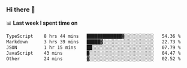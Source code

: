 ### Hi there 👋

<!--
**DBvc/DBvc** is a ✨ _special_ ✨ repository because its `README.md` (this file) appears on your GitHub profile.

Here are some ideas to get you started:

- 🔭 I’m currently working on ...
- 🌱 I’m currently learning ...
- 👯 I’m looking to collaborate on ...
- 🤔 I’m looking for help with ...
- 💬 Ask me about ...
- 📫 How to reach me: ...
- 😄 Pronouns: ...
- ⚡ Fun fact: ...
-->

📊 **Last week I spent time on**
<!--START_SECTION:waka-->

```txt
TypeScript    8 hrs 44 mins   █████████████▓░░░░░░░░░░░   54.36 %
Markdown      3 hrs 39 mins   █████▓░░░░░░░░░░░░░░░░░░░   22.73 %
JSON          1 hr 15 mins    ██░░░░░░░░░░░░░░░░░░░░░░░   07.79 %
JavaScript    43 mins         █░░░░░░░░░░░░░░░░░░░░░░░░   04.47 %
Other         24 mins         ▓░░░░░░░░░░░░░░░░░░░░░░░░   02.52 %
```

<!--END_SECTION:waka-->
